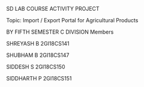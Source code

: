 SD LAB COURSE ACTIVITY PROJECT

Topic: Import / Export Portal for Agricultural Products


BY FIFTH SEMESTER C DIVISION Members

SHREYASH B 2GI18CS141

SHUBHAM B 2GI18CS147

SIDDESH S 2GI18CS150

SIDDHARTH P 2GI18CS151
